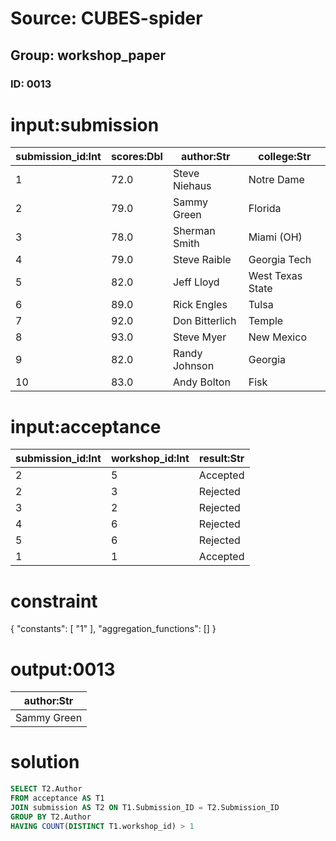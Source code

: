 # Source: CUBES-spider
## Group: workshop_paper
### ID: 0013

# input:submission

| submission_id:Int | scores:Dbl | author:Str | college:Str |
|---|---|---|---|
| 1 | 72.0 | Steve Niehaus | Notre Dame |
| 2 | 79.0 | Sammy Green | Florida |
| 3 | 78.0 | Sherman Smith | Miami (OH) |
| 4 | 79.0 | Steve Raible | Georgia Tech |
| 5 | 82.0 | Jeff Lloyd | West Texas State |
| 6 | 89.0 | Rick Engles | Tulsa |
| 7 | 92.0 | Don Bitterlich | Temple |
| 8 | 93.0 | Steve Myer | New Mexico |
| 9 | 82.0 | Randy Johnson | Georgia |
| 10 | 83.0 | Andy Bolton | Fisk |

# input:acceptance

| submission_id:Int | workshop_id:Int | result:Str |
|---|---|---|
| 2 | 5 | Accepted |
| 2 | 3 | Rejected |
| 3 | 2 | Rejected |
| 4 | 6 | Rejected |
| 5 | 6 | Rejected |
| 1 | 1 | Accepted |

# constraint

{
  "constants": [
    "1"
  ],
  "aggregation_functions": []
}

# output:0013

| author:Str |
|---|
| Sammy Green |

# solution

```sql
SELECT T2.Author
FROM acceptance AS T1
JOIN submission AS T2 ON T1.Submission_ID = T2.Submission_ID
GROUP BY T2.Author
HAVING COUNT(DISTINCT T1.workshop_id) > 1
```
